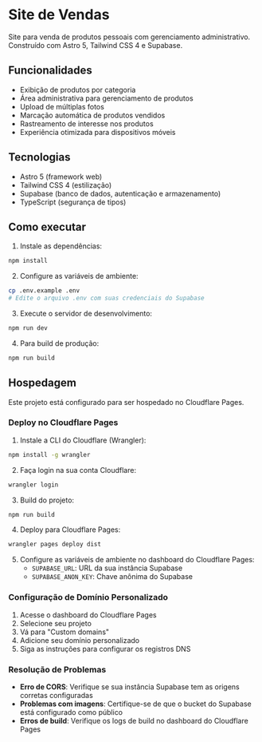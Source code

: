 # Site de Vendas

Site para venda de produtos pessoais com gerenciamento administrativo. Construído com Astro 5, Tailwind CSS 4 e Supabase.

## Funcionalidades

- Exibição de produtos por categoria
- Área administrativa para gerenciamento de produtos
- Upload de múltiplas fotos
- Marcação automática de produtos vendidos
- Rastreamento de interesse nos produtos
- Experiência otimizada para dispositivos móveis

## Tecnologias

- Astro 5 (framework web)
- Tailwind CSS 4 (estilização)
- Supabase (banco de dados, autenticação e armazenamento)
- TypeScript (segurança de tipos)

## Como executar

1. Instale as dependências:
```bash
npm install
```

2. Configure as variáveis de ambiente:
```bash
cp .env.example .env
# Edite o arquivo .env com suas credenciais do Supabase
```

3. Execute o servidor de desenvolvimento:
```bash
npm run dev
```

4. Para build de produção:
```bash
npm run build
```

## Hospedagem

Este projeto está configurado para ser hospedado no Cloudflare Pages.

### Deploy no Cloudflare Pages

1. Instale a CLI do Cloudflare (Wrangler):
```bash
npm install -g wrangler
```

2. Faça login na sua conta Cloudflare:
```bash
wrangler login
```

3. Build do projeto:
```bash
npm run build
```

4. Deploy para Cloudflare Pages:
```bash
wrangler pages deploy dist
```

5. Configure as variáveis de ambiente no dashboard do Cloudflare Pages:
   - `SUPABASE_URL`: URL da sua instância Supabase
   - `SUPABASE_ANON_KEY`: Chave anônima do Supabase

### Configuração de Domínio Personalizado

1. Acesse o dashboard do Cloudflare Pages
2. Selecione seu projeto
3. Vá para "Custom domains"
4. Adicione seu domínio personalizado
5. Siga as instruções para configurar os registros DNS

### Resolução de Problemas

- **Erro de CORS**: Verifique se sua instância Supabase tem as origens corretas configuradas
- **Problemas com imagens**: Certifique-se de que o bucket do Supabase está configurado como público
- **Erros de build**: Verifique os logs de build no dashboard do Cloudflare Pages
